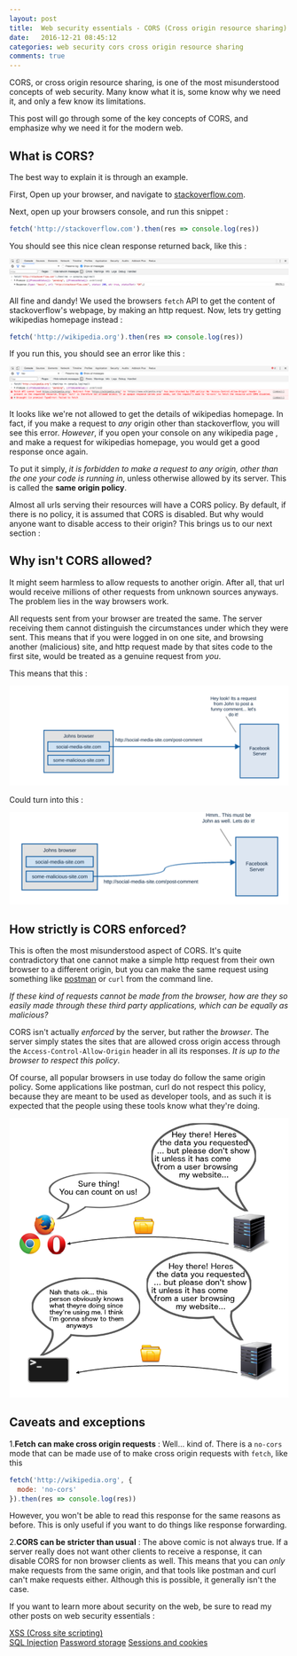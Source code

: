 ```yaml
---
layout: post
title:  Web security essentials - CORS (Cross origin resource sharing) 🔑
date:   2016-12-21 08:45:12
categories: web security cors cross origin resource sharing
comments: true
---
```


CORS, or cross origin resource sharing, is one of the most misunderstood concepts of web security. Many know what it is, some know why we need it, and only a few know its limitations.

This post will go through some of the key concepts of CORS, and emphasize why we need it for the modern web.

<!-- more -->

## What is CORS?

The best way to explain it is through an example.  

First, Open up your browser, and navigate to  [stackoverflow.com](http://stackoverflow.com/).

Next, open up your browsers console, and run this snippet :

```js
fetch('http://stackoverflow.com').then(res => console.log(res))
```

You should see this nice clean response returned back, like this :

![console](/assets/images/posts/web-security-essentials/cors-console.png)

All fine and dandy! We used the browsers `fetch` API to get the content of stackoverflow's webpage, by making an http request. Now, lets try getting wikipedias homepage instead :

```js
fetch('http://wikipedia.org').then(res => console.log(res))
```

If you run this, you should see an error like this :

![console](/assets/images/posts/web-security-essentials/cors-console-no-origin.png)

It looks like we're not allowed to get the details of wikipedias homepage. In fact, if you make a request to _any_ origin other than stackoverflow, you will see this error. _However_, if you open your console on any wikipedia page , and make a request for wikipedias homepage, you would get a good response once again.

To put it simply, _it is forbidden to make a request to any origin, other than the one your code is running in_, unless otherwise allowed by its server. This is called the __same origin policy__.

Almost all urls serving their resources will have a CORS policy. By default, if there is no policy, it is assumed that CORS is disabled. But why would anyone want to disable access to their origin? This brings us to our next section :

## Why isn't CORS allowed?

It might seem harmless to allow requests to another origin. After all, that url would receive millions of other requests from unknown sources anyways. The problem lies in the way browsers work.

All requests sent from your browser are treated the same. The server receiving them cannot distinguish the circumstances under which they were sent. This means that if you were logged in on one site, and browsing another (malicious) site, and http request made by that sites code to the first site, would be treated as a genuine request from _you_.

This means that this :

![console](/assets/images/posts/web-security-essentials/comic1.svg)

Could turn into this :

![console](/assets/images/posts/web-security-essentials/comic2.svg)

## How strictly is CORS enforced?

This is often the most misunderstood aspect of CORS. It's quite contradictory that one cannot make a simple http request from their own browser to a different origin, but you can make the same request using something like [postman](https://www.getpostman.com/) or `curl` from the command line.

_If these kind of requests cannot be made from the browser, how are they so easily made through these third party applications, which can be equally as malicious?_

CORS isn't actually _enforced_ by the server, but rather the _browser_. The server simply states the sites that are allowed cross origin access through the `Access-Control-Allow-Origin` header in all its responses. _It is up to the browser to respect this policy_.

Of course, all popular browsers in use today do follow the same origin policy. Some applications like postman, curl do not respect this policy, because they are meant to be used as developer tools, and as such it is expected that the people using these tools know what they're doing.

![console](/assets/images/posts/web-security-essentials/corscomic.png)

## Caveats and exceptions

 1.__Fetch can make cross origin requests__ : Well... kind of. There is a `no-cors` mode that can be made use of to make cross origin requests with `fetch`, like this

```js
fetch('http://wikipedia.org', {
  mode: 'no-cors'
}).then(res => console.log(res))
```

However, you won't be able to read this response for the same reasons as before. This is only useful if you want to do things like response forwarding.

2.__CORS can be stricter than usual__ : The above comic is not always true. If a server really does not want other clients to receive a response, it can disable CORS for non browser clients as well. This means that you can _only_ make requests from the same origin, and that tools like postman and curl can't make requests either. Although this is possible, it generally isn't the case.

If you want to learn more about security on the web, be sure to read my other posts on web security essentials :

[XSS (Cross site scripting)](/blog/2016/11/24/web-security-xss/)  
[SQL Injection](/blog/2016/11/24/what-is-sql-injection/)
[Password storage](/blog/2017/01/01/web-security-password-storage/)
[Sessions and cookies](/blog/2017/01/08/web-security-session-cookies/)
